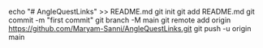 echo "# AngleQuestLinks" >> README.md
git init
git add README.md
git commit -m "first commit"
git branch -M main
git remote add origin https://github.com/Maryam-Sanni/AngleQuestLinks.git
git push -u origin main
